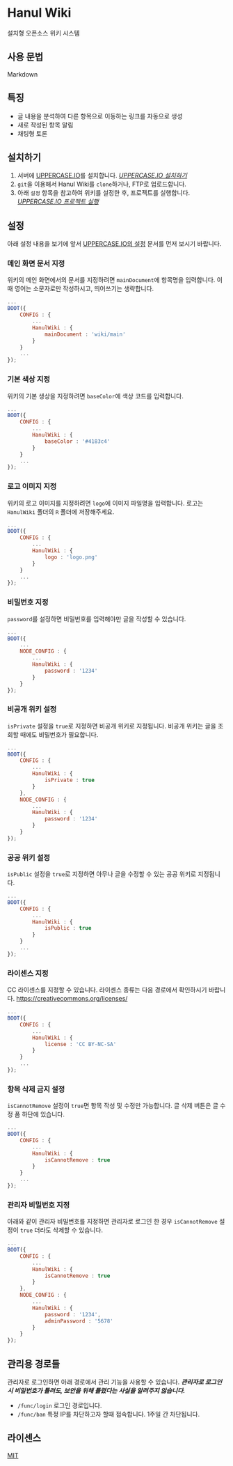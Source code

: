 # Hanul Wiki
설치형 오픈소스 위키 시스템

## 사용 문법
Markdown

## 특징
* 글 내용을 분석하여 다른 항목으로 이동하는 링크를 자동으로 생성
* 새로 작성된 항목 알림
* 채팅형 토론

## 설치하기
1. 서버에 [UPPERCASE.IO](https://github.com/Hanul/UPPERCASE.IO)를 설치합니다. *[UPPERCASE.IO 설치하기](https://github.com/Hanul/UPPERCASE.IO/blob/master/DOC/KR/INSTALL.md)*
2. `git`을 이용해서 Hanul Wiki를 `clone`하거나, FTP로 업로드합니다.
3. 아래 `설정` 항목을 참고하여 위키를 설정한 후, 프로젝트를 실행합니다. *[UPPERCASE.IO 프로젝트 실행](https://github.com/Hanul/UPPERCASE.IO/blob/master/DOC/KR/CREATE_PROJECT.md#프로젝트-실행)*

## 설정
아래 설정 내용을 보기에 앞서 [UPPERCASE.IO의 설정](https://github.com/Hanul/UPPERCASE.IO/blob/master/DOC/KR/CONFIG.md) 문서를 먼저 보시기 바랍니다.

### 메인 화면 문서 지정
위키의 메인 화면에서의 문서를 지정하려면 `mainDocument`에 항목명을 입력합니다. 이 때 영어는 소문자로만 작성하시고, 띄어쓰기는 생략합니다.
```javascript
...
BOOT({
	CONFIG : {
		...
		HanulWiki : {
			mainDocument : 'wiki/main'
		}
	}
	...
});
```

### 기본 색상 지정
위키의 기본 생상을 지정하려면 `baseColor`에 색상 코드를 입력합니다.
```javascript
...
BOOT({
	CONFIG : {
		...
		HanulWiki : {
			baseColor : '#4183c4'
		}
	}
	...
});
```

### 로고 이미지 지정
위키의 로고 이미지를 지정하려면 `logo`에 이미지 파일명을 입력합니다. 로고는 `HanulWiki` 폴더의 `R` 폴더에 저장해주세요.
```javascript
...
BOOT({
	CONFIG : {
		...
		HanulWiki : {
			logo : 'logo.png'
		}
	}
	...
});
```

### 비밀번호 지정
`password`를 설정하면 비밀번호를 입력해야만 글을 작성할 수 있습니다.
```javascript
...
BOOT({
	...
	NODE_CONFIG : {
		...
		HanulWiki : {
			password : '1234'
		}
	}
});
```

### 비공개 위키 설정
`isPrivate` 설정을 `true`로 지정하면 비공개 위키로 지정됩니다. 비공개 위키는 글을 조회할 때에도 비밀번호가 필요합니다.
```javascript
...
BOOT({
	CONFIG : {
		...
		HanulWiki : {
			isPrivate : true
		}
	},
	NODE_CONFIG : {
		...
		HanulWiki : {
			password : '1234'
		}
	}
});
```

### 공공 위키 설정
`isPublic` 설정을 `true`로 지정하면 아무나 글을 수정할 수 있는 공공 위키로 지정됩니다.
```javascript
...
BOOT({
	CONFIG : {
		...
		HanulWiki : {
			isPublic : true
		}
	}
	...
});
```

### 라이센스 지정
CC 라이센스를 지정할 수 있습니다. 라이센스 종류는 다음 경로에서 확인하시기 바랍니다.
https://creativecommons.org/licenses/
```javascript
...
BOOT({
	CONFIG : {
		...
		HanulWiki : {
			license : 'CC BY-NC-SA'
		}
	}
	...
});
```

### 항목 삭제 금지 설정
`isCannotRemove` 설정이 `true`면 항목 작성 및 수정만 가능합니다. 글 삭제 버튼은 글 수정 폼 하단에 있습니다.
```javascript
...
BOOT({
	CONFIG : {
		...
		HanulWiki : {
			isCannotRemove : true
		}
	}
	...
});
```

### 관리자 비밀번호 지정
아래와 같이 관리자 비밀번호를 지정하면 관리자로 로그인 한 경우 `isCannotRemove` 설정이 `true` 더라도 삭제할 수 있습니다.
```javascript
...
BOOT({
	CONFIG : {
		...
		HanulWiki : {
			isCannotRemove : true
		}
	},
	NODE_CONFIG : {
		...
		HanulWiki : {
			password : '1234',
			adminPassword : '5678'
		}
	}
});
```

## 관리용 경로들
관리자로 로그인하면 아래 경로에서 관리 기능을 사용할 수 있습니다. ***관리자로 로그인 시 비밀번호가 틀려도, 보안을 위해 틀렸다는 사실을 알려주지 않습니다.***
* `/func/login` 로그인 경로입니다.
* `/func/ban` 특정 IP를 차단하고자 할때 접속합니다. 1주일 간 차단됩니다.

## 라이센스
[MIT](LICENSE)